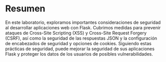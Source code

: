 # Resumen

En este laboratorio, exploramos importantes consideraciones de seguridad al desarrollar aplicaciones web con Flask. Cubrimos medidas para prevenir ataques de Cross-Site Scripting (XSS) y Cross-Site Request Forgery (CSRF), así como la seguridad de las respuestas JSON y la configuración de encabezados de seguridad y opciones de cookies. Siguiendo estas prácticas de seguridad, puede mejorar la seguridad de sus aplicaciones Flask y proteger los datos de los usuarios de posibles vulnerabilidades.
